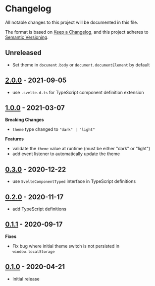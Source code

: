 # Changelog

All notable changes to this project will be documented in this file.

The format is based on [Keep a Changelog](https://keepachangelog.com/en/1.0.0/),
and this project adheres to [Semantic Versioning](https://semver.org/spec/v2.0.0.html).

## Unreleased

- Set theme in `document.body` or `document.documentElement` by default

## [2.0.0](https://github.com/metonym/svelte-dark-mode/releases/tag/v2.0.0) - 2021-09-05

- use `.svelte.d.ts` for TypeScript component definition extension

## [1.0.0](https://github.com/metonym/svelte-dark-mode/releases/tag/v1.0.0) - 2021-03-07

**Breaking Changes**

- `theme` type changed to `"dark" | "light"`

**Features**

- validate the `theme` value at runtime (must be either "dark" or "light")
- add event listener to automatically update the theme

## [0.3.0](https://github.com/metonym/svelte-dark-mode/releases/tag/v0.3.0) - 2020-12-22

- use `SvelteComponentTyped` interface in TypeScript definitions

## [0.2.0](https://github.com/metonym/svelte-dark-mode/releases/tag/v0.2.0) - 2020-11-17

- add TypeScript definitions

## [0.1.1](https://github.com/metonym/svelte-dark-mode/releases/tag/v0.1.1) - 2020-09-17

**Fixes**

- Fix bug where initial theme switch is not persisted in `window.localStorage`

## [0.1.0](https://github.com/metonym/svelte-dark-mode/releases/tag/v0.1.0) - 2020-04-21

- Initial release
